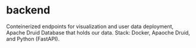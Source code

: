 # backend
Conteinerized endpoints for visualization and user data deployment, Apache Druid Database that holds our data. Stack: Docker, Apaoche Druid, and Python (FastAPI).
